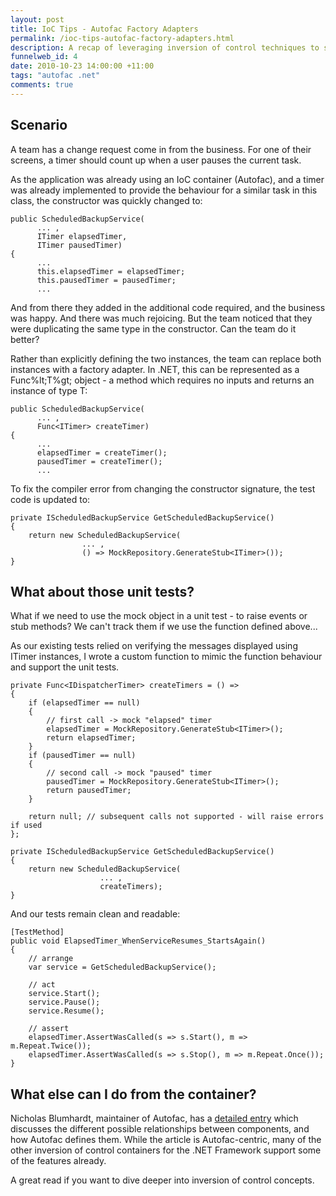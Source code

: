 ```yaml
--- 
layout: post
title: IoC Tips - Autofac Factory Adapters
permalink: /ioc-tips-autofac-factory-adapters.html
description: A recap of leveraging inversion of control techniques to simplify an existing application
funnelweb_id: 4
date: 2010-10-23 14:00:00 +11:00
tags: "autofac .net"
comments: true
---
```

Scenario
-----------------------------

A team has a change request come in from the business. For one of their screens, a timer should count up when a user pauses the current task.

As the application was already using an IoC container (Autofac), and a timer was already implemented to provide the behaviour for a similar task in this class, the constructor was quickly changed to:

	public ScheduledBackupService(
		  ... ,
	      ITimer elapsedTimer,
	      ITimer pausedTimer)
	{
	      ...
	      this.elapsedTimer = elapsedTimer;
	      this.pausedTimer = pausedTimer;
	      ...
                       

And from there they added in the additional code required, and the business was happy. And there was much rejoicing. But the team noticed that they were duplicating the same type in the constructor. Can the team do it better?

Rather than explicitly defining the two instances, the team can replace both instances with a factory adapter. In .NET, this can be represented as a Func%lt;T%gt; object - a method which requires no inputs and returns an instance of type T:

	public ScheduledBackupService(
	      ... , 
	      Func<ITimer> createTimer)
	{
	      ...                 
	      elapsedTimer = createTimer();
	      pausedTimer = createTimer();
	      ...

To fix the compiler error from changing the constructor signature, the test code is updated to:

	private IScheduledBackupService GetScheduledBackupService()
	{
		return new ScheduledBackupService(
		            ... ,
		            () => MockRepository.GenerateStub<ITimer>());
	}


What about those unit tests?
-----------------------------

What if we need to use the mock object in a unit test - to raise events or stub methods? We can't track them if we use the function defined above...

As our existing tests relied on verifying the messages displayed using ITimer instances, I wrote a custom function to mimic the function behaviour and support the unit tests.

    private Func<IDispatcherTimer> createTimers = () =>
    {
        if (elapsedTimer == null) 
        {
            // first call -> mock "elapsed" timer
            elapsedTimer = MockRepository.GenerateStub<ITimer>();
            return elapsedTimer;
        }
        if (pausedTimer == null) 
        {
            // second call -> mock "paused" timer
            pausedTimer = MockRepository.GenerateStub<ITimer>(); 
            return pausedTimer;
        }
	      
        return null; // subsequent calls not supported - will raise errors if used
    };

    private IScheduledBackupService GetScheduledBackupService()
    {
        return new ScheduledBackupService(
                        ... ,
                        createTimers);
	}


And our tests remain clean and readable:

    [TestMethod]
    public void ElapsedTimer_WhenServiceResumes_StartsAgain()
    {
        // arrange
        var service = GetScheduledBackupService();

        // act
        service.Start();
        service.Pause();
        service.Resume();

        // assert
        elapsedTimer.AssertWasCalled(s => s.Start(), m => m.Repeat.Twice());
        elapsedTimer.AssertWasCalled(s => s.Stop(), m => m.Repeat.Once());
    }


What else can I do from the container?
-----------------------------

Nicholas Blumhardt, maintainer of Autofac, has a [detailed entry][1] which discusses the different possible relationships between components, and how Autofac defines them. While the article is Autofac-centric, many of the other inversion of control containers for the .NET Framework support some of the features already.

A great read if you want to dive deeper into inversion of control concepts.

   [1]: http://nblumhardt.com/2010/01/the-relationship-zoo/


